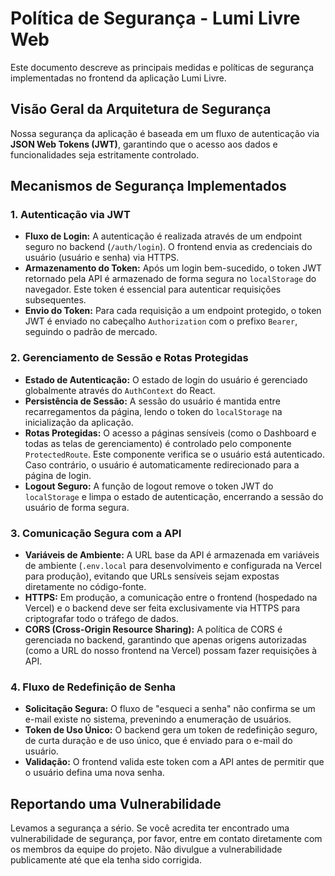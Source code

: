# Política de Segurança - Lumi Livre Web

Este documento descreve as principais medidas e políticas de segurança implementadas no frontend da aplicação Lumi Livre.

## Visão Geral da Arquitetura de Segurança

Nossa segurança da aplicação é baseada em um fluxo de autenticação via **JSON Web Tokens (JWT)**, garantindo que o acesso aos dados e funcionalidades seja estritamente controlado.

## Mecanismos de Segurança Implementados

### 1. Autenticação via JWT

- **Fluxo de Login:** A autenticação é realizada através de um endpoint seguro no backend (`/auth/login`). O frontend envia as credenciais do usuário (usuário e senha) via HTTPS.
- **Armazenamento do Token:** Após um login bem-sucedido, o token JWT retornado pela API é armazenado de forma segura no `localStorage` do navegador. Este token é essencial para autenticar requisições subsequentes.
- **Envio do Token:** Para cada requisição a um endpoint protegido, o token JWT é enviado no cabeçalho `Authorization` com o prefixo `Bearer`, seguindo o padrão de mercado.

### 2. Gerenciamento de Sessão e Rotas Protegidas

- **Estado de Autenticação:** O estado de login do usuário é gerenciado globalmente através do `AuthContext` do React.
- **Persistência de Sessão:** A sessão do usuário é mantida entre recarregamentos da página, lendo o token do `localStorage` na inicialização da aplicação.
- **Rotas Protegidas:** O acesso a páginas sensíveis (como o Dashboard e todas as telas de gerenciamento) é controlado pelo componente `ProtectedRoute`. Este componente verifica se o usuário está autenticado. Caso contrário, o usuário é automaticamente redirecionado para a página de login.
- **Logout Seguro:** A função de logout remove o token JWT do `localStorage` e limpa o estado de autenticação, encerrando a sessão do usuário de forma segura.

### 3. Comunicação Segura com a API

- **Variáveis de Ambiente:** A URL base da API é armazenada em variáveis de ambiente (`.env.local` para desenvolvimento e configurada na Vercel para produção), evitando que URLs sensíveis sejam expostas diretamente no código-fonte.
- **HTTPS:** Em produção, a comunicação entre o frontend (hospedado na Vercel) e o backend deve ser feita exclusivamente via HTTPS para criptografar todo o tráfego de dados.
- **CORS (Cross-Origin Resource Sharing):** A política de CORS é gerenciada no backend, garantindo que apenas origens autorizadas (como a URL do nosso frontend na Vercel) possam fazer requisições à API.

### 4. Fluxo de Redefinição de Senha

- **Solicitação Segura:** O fluxo de "esqueci a senha" não confirma se um e-mail existe no sistema, prevenindo a enumeração de usuários.
- **Token de Uso Único:** O backend gera um token de redefinição seguro, de curta duração e de uso único, que é enviado para o e-mail do usuário.
- **Validação:** O frontend valida este token com a API antes de permitir que o usuário defina uma nova senha.

## Reportando uma Vulnerabilidade

Levamos a segurança a sério. Se você acredita ter encontrado uma vulnerabilidade de segurança, por favor, entre em contato diretamente com os membros da equipe do projeto. Não divulgue a vulnerabilidade publicamente até que ela tenha sido corrigida.